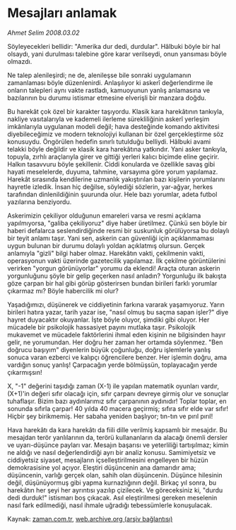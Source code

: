 # Mesajları anlamak

*Ahmet Selim 2008.03.02*

<tr><td class="metin" colspan="2" style="padding-top: 20px; padding-left: 5px; padding-right: 10px;">Söyleyecekleri bellidir: "Amerika dur dedi, durdular". Hâlbuki böyle bir hal olsaydı, yani durulması talebine göre karar verilseydi, onun yansıması böyle olmazdı.</td></tr><tr><td class="metin" colspan="2" style="padding-top: 20px; padding-left: 5px; padding-right: 10px;"><p>Ne talep alenileşirdi; ne de, alenileşse bile sonraki uygulamanın zamanlaması böyle düzenlenirdi. Anlaşılıyor ki askerî değerlendirme ile onların talepleri aynı vakte rastladı, kamuoyunun yanlış anlamasına ve bazılarının bu durumu istismar etmesine elverişli bir manzara doğdu.
<p>Bu harekât çok özel bir karakter taşıyordu. Klasik kara harekâtının tankıyla, nakliye vasıtalarıyla ve kademeli ilerleme sürekliliğinin askerî yerleşim imkânlarıyla uygulanan modeli değil; hava desteğinde komando aktivitesi diyebileceğimiz ve modern teknolojiyi kullanan bir özel gerçekleştirme söz konusuydu. Öngörülen hedefin sınırlı tutulduğu belliydi. Hâlbuki avami telakki böyle değildir ve klasik kara harekâtına yatkındır. Yani asker tankıyla, topuyla, zırhlı araçlarıyla girer ve gittiği yerleri kalıcı biçimde eline geçirir. Halkın tasavvuru böyle şekillenir. Ciddi konularda ve özellikle savaş gibi hayati meselelerde, duyuma, tahmine, varsayıma göre yorum yapılamaz. Harekât sırasında kendilerine uzmanlık yakıştırılan bazı kişilerin yorumlarını hayretle izledik. İnsan hiç değilse, söylediği sözlerin, yar-ağyar, herkes tarafından dinlenildiğinin şuurunda olur. Hele bazı yorumlar, adeta futbol yazılarına benziyordu.
<p>Askerimizin çekiliyor olduğunun emareleri varsa ve resmi açıklama yapılmıyorsa, "galiba çekiliyoruz" diye haber üretilmez. Çünkü sen böyle bir haberi defalarca seslendirdiğinde resmi bir suskunluk görülüyorsa bu dolaylı bir teyit anlamı taşır. Yani sen, askerin can güvenliği için açıklanmaması uygun bulunan bir durumu dolaylı yoldan açıklatmış olursun. Gerçek anlamıyla "gizli" bilgi haber olmaz. Harekâtın vakti, çekilmenin vakti, operasyonun vakti üzerinde gazetecilik yapılamaz. İlk çekilme görüntülerini verirken "yorgun görünüyorlar" yorumu da eklendi! Araçta oturan askerin yorgunluğunu şöyle bir gelip geçerken nasıl anladın? Yorgunluğu ilk bakışta göze çarpan bir hal gibi görüp gösterirsen bundan birileri farklı yorumlar çıkarmaz mı? Böyle habercilik mi olur? 
<p>Yaşadığımızı, düşünerek ve ciddiyetinin farkına vararak yaşamıyoruz. Yarın birileri hatıra yazar, tarih yazar ise, "nasıl olmuş bu saçma sapan işler?" diye hayret duyacaktır okuyanlar. İşte böyle oluyor, şimdiki gibi oluyor. Her mücadele bir psikolojik hassasiyet payını mutlaka taşır. Psikolojik mukavemet ve mücadele faktörlerini ihmal eden kişinin ne bilgisinden hayır gelir, ne yorumundan. Her doğru her zaman her ortamda söylenmez. "Ben doğrucu başıyım" diyenlerin büyük çoğunluğu, doğru işlemlerle yanlış sonuca varan ezberci ve kalıpçı öğrencilere benzer. Her işlemin doğru, ama vardığın sonuç yanlış! Çarpacağın yerde bölmüşsün, toplayacağın yerde çıkarmışsın!
<p>X, "-1" değerini taşıdığı zaman (X-1) ile yapılan matematik oyunları vardır, (X+1)'in değeri sıfır olacağı için, sıfır çarpanı devreye girmiş olur ve sonuçlar tuhaflaşır. Bizim bazı aydınlarımız sıfır çarpanının aydınıdır! Toplar toplar, en sonunda sıfırla çarpar! 40 yılda 40 macera geçirmiş; sıfıra sıfır elde var sıfır! Hiçbir şey birikmemiş. Her sabaha yeniden başlıyor; tın-tın ve pırıl pırıl!
<p>Hava harekâtı da kara harekâtı da fiili dille verilmiş kapsamlı bir mesajdır. Bu mesajdan terör yanlılarının da, terörü kullananların da alacağı önemli dersler ve uyarı-düşünce payları var. Mesajın başarısı ve yeterliliği tartışılmaz; kimin ne aldığı ve nasıl değerlendirdiği ayrı bir analiz konusu. Samimiyetsiz ve ciddiyetsiz siyaset, mesajların içselleştirilmesini engelleyen bir hüzün demokrasisine yol açıyor. Eleştiri düşüncenin ana damarıdır ama; düşüncenin, varlığı gerçek olan, sahih olan düşüncenin. Düşünce hilesinin değil, düşünüyormuş gibi yapma kurnazlığının değil. Birkaç yıl sonra, bu harekâtın her şeyi her ayrıntısı yazılıp çizilecek. Ve göreceksiniz ki, "durdu dedi durduk!" istismarı boş çıkacak. Asıl eleştirilmesi gereken meselenin nasıl fark edilmediği, nasıl ihmale uğradığı tebessümlerle konuşulacak. <br/></p></p></p></p></p></p></td></tr>

Kaynak: [zaman.com.tr](http://zaman.com.tr/yazar.do?yazino=659049), [web.archive.org (arşiv bağlantısı)](http://web.archive.org/web/20080504085614/http://www.zaman.com.tr:80/yazar.do?yazino=659049)
